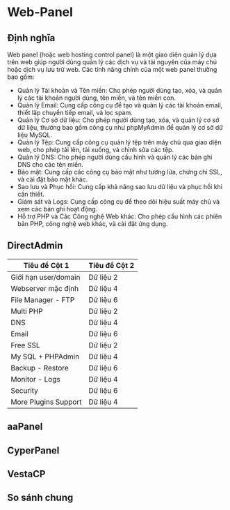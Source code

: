 # Web-Panel
## Định nghĩa 
Web panel (hoặc web hosting control panel) là một giao diện quản lý dựa trên web giúp người dùng quản lý các dịch vụ và tài nguyên của máy chủ hoặc dịch vụ lưu trữ web. Các tính năng chính của một web panel thường bao gồm:
- Quản lý Tài khoản và Tên miền: Cho phép người dùng tạo, xóa, và quản lý các tài khoản người dùng, tên miền, và tên miền con.
- Quản lý Email: Cung cấp công cụ để tạo và quản lý các tài khoản email, thiết lập chuyển tiếp email, và lọc spam.
- Quản lý Cơ sở dữ liệu: Cho phép người dùng tạo, xóa, và quản lý cơ sở dữ liệu, thường bao gồm công cụ như phpMyAdmin để quản lý cơ sở dữ liệu MySQL.
- Quản lý Tệp: Cung cấp công cụ quản lý tệp trên máy chủ qua giao diện web, cho phép tải lên, tải xuống, và chỉnh sửa các tệp.
- Quản lý DNS: Cho phép người dùng cấu hình và quản lý các bản ghi DNS cho các tên miền.
- Bảo mật: Cung cấp các công cụ bảo mật như tường lửa, chứng chỉ SSL, và cài đặt bảo mật khác.
- Sao lưu và Phục hồi: Cung cấp khả năng sao lưu dữ liệu và phục hồi khi cần thiết.
- Giám sát và Logs: Cung cấp công cụ để theo dõi hiệu suất máy chủ và xem các bản ghi hoạt động.
- Hỗ trợ PHP và Các Công nghệ Web khác: Cho phép cấu hình các phiên bản PHP, công nghệ web khác, và cài đặt ứng dụng.

## DirectAdmin      

| Tiêu đề Cột 1          | Tiêu đề Cột 2 |
| ---------------------- | ------------- |
| Giới hạn user/domain   | Dữ liệu 2     |
| Webserver mặc định     | Dữ liệu 4     |
| File Manager - FTP     | Dữ liệu 6     |
| Multi PHP              | Dữ liệu 2     |
| DNS                    | Dữ liệu 4     |
| Email                  | Dữ liệu 6     |
| Free SSL               | Dữ liệu 2     |
| My SQL + PHPAdmin      | Dữ liệu 4     |
| Backup - Restore       | Dữ liệu 6     |
| Monitor - Logs         | Dữ liệu 4     |
| Security               | Dữ liệu 6     |
| More Plugins Support   | Dữ liệu 4     |

## aaPanel 

## CyperPanel

## VestaCP

## So sánh chung 
